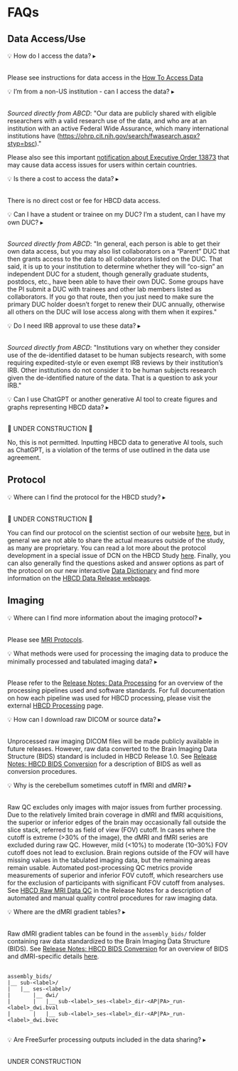 # FAQs
## Data Access/Use

<p>
<div id="faq-access" class="notification-banner" onclick="toggleCollapse(this)">
  <span>
    <span class="emoji">&#x1f4a1;</span>
    <span class="text">How do I access the data?</span>
  </span>
  <span class="notification-arrow">▸</span>
</div>
<div class="notification-collapsible-content">
<br>
<p>Please see instructions for data access in the <a href="../data_access">How To Access Data</a></p>
</div>
</p>

<p>
<div id="faq-nonus" class="notification-banner" onclick="toggleCollapse(this)">
  <span>
    <span class="emoji">&#x1f4a1;</span>
    <span class="text">I’m from a non-US institution - can I access the data?</span>
  </span>
  <span class="notification-arrow">▸</span>
</div>
<div class="notification-collapsible-content">
<br>
<p><i>Sourced directly from ABCD</i>: "Our data are publicly shared with eligible researchers with a valid research use of the data, and who are at an institution with an active Federal Wide Assurance, which many international institutions have (<a href="https://ohrp.cit.nih.gov/search/fwasearch.aspx?styp=bsc">https://ohrp.cit.nih.gov/search/fwasearch.aspx?styp=bsc</a>)." </p>
<p>Please also see this important <a href="../data_access#notification-banner">notification about Executive Order 13873</a> that may cause data access issues for users within certain countries.</p>
</div>
</p>

<p>
<div id="faq-cost" class="notification-banner" onclick="toggleCollapse(this)">
  <span>
    <span class="emoji">&#x1f4a1;</span>
    <span class="text">Is there a cost to access the data?</span>
  </span>
  <span class="notification-arrow">▸</span>
</div>
<div class="notification-collapsible-content">
<br>
<p>There is no direct cost or fee for HBCD data access.</p>
</div>
</p>

<p>
<div id="faq-duc" class="notification-banner" onclick="toggleCollapse(this)">
  <span>
    <span class="emoji">&#x1f4a1;</span>
    <span class="text">Can I have a student or trainee on my DUC? I’m a student, can I have my own DUC?</span>
  </span>
  <span class="notification-arrow">▸</span>
</div>
<div class="notification-collapsible-content">
<br>
<p><i>Sourced directly from ABCD</i>: "In general, each person is able to get their own data access, but you may also list collaborators on a “Parent” DUC that then grants access to the data to all collaborators listed on the DUC. That said, it is up to your institution to determine whether they will “co-sign” an independent DUC for a student, though generally graduate students, postdocs, etc., have been able to have their own DUC. Some groups have the PI submit a DUC with trainees and other lab members listed as collaborators. If you go that route, then you just need to make sure the primary DUC holder doesn’t forget to renew their DUC annually, otherwise all others on the DUC will lose access along with them when it expires." </p>
</div>
</p>

<p>
<div id="faq-irb" class="notification-banner" onclick="toggleCollapse(this)">
  <span>
    <span class="emoji">&#x1f4a1;</span>
    <span class="text">Do I need IRB approval to use these data?</span>
  </span>
  <span class="notification-arrow">▸</span>
</div>
<div class="notification-collapsible-content">
<br>
<p><i>Sourced directly from ABCD</i>: "Institutions vary on whether they consider use of the de-identified dataset to be human subjects research, with some requiring expedited-style or even exempt IRB reviews by their institution’s IRB. Other institutions do not consider it to be human subjects research given the de-identified nature of the data. That is a question to ask your IRB." </p>
</div>
</p>

<p>
<div id="faq-ai" class="notification-banner" onclick="toggleCollapse(this)">
    <span class="emoji">&#x1f4a1;</span>
    <span class="text">Can I use ChatGPT or another generative AI tool to create figures and graphs representing HBCD data?</span>
  <span class="notification-arrow">▸</span>
</div>
<div class="notification-collapsible-content">
<br>
<p>🚧 UNDER CONSTRUCTION 🚧</p>
<p>No, this is not permitted. Inputting HBCD data to generative AI tools, such as ChatGPT, is a violation of the terms of use outlined in the data use agreement.</p>
</div>
</p>

## Protocol
<p>
<div id="faq-protocol" class="notification-banner" onclick="toggleCollapse(this)">
  <span>
    <span class="emoji">&#x1f4a1;</span>
    <span class="text">Where can I find the protocol for the HBCD study?</span>
  </span>
  <span class="notification-arrow">▸</span>
</div>
<div class="notification-collapsible-content">
<br>
<p>🚧 UNDER CONSTRUCTION 🚧</p>
<p>You can find our protocol on the scientist section of our website <a href="https://hbcdstudy.org/study-protocols/">here</a>, but in general we are not able to share the actual measures outside of the study, as many are proprietary. You can read a lot more about the protocol development in a special issue of DCN on the HBCD Study <a href="https://www.sciencedirect.com/special-issue/10VNSS1BBLV">here</a>. Finally, you can also generally find the questions asked and answer options as part of the protocol on our new interactive <a href="../datadictionary">Data Dictionary</a> and find more information on the <a href="../">HBCD Data Release webpage</a>.</p>
</div>
</p>

## Imaging
<p>
<div id="faq-mriprotocol" class="notification-banner" onclick="toggleCollapse(this)">
  <span>
    <span class="emoji">&#x1f4a1;</span>
    <span class="text">Where can I find more information about the imaging protocol?</span>
  </span>
  <span class="notification-arrow">▸</span>
</div>
<div class="notification-collapsible-content">
<br>
<p>Please see <a href="../mriprotocols/mriprotocols">MRI Protocols</a>.</p>
</div>
</p>

<p>
<div id="faq-dataproc" class="notification-banner" onclick="toggleCollapse(this)">
    <span class="emoji">&#x1f4a1;</span>
    <span class="text">What methods were used for processing the imaging data to produce the minimally processed and tabulated imaging data?</span>
  <span class="notification-arrow">▸</span>
</div>
<div class="notification-collapsible-content">
<br>
<p>Please refer to the <a href="../processing/pipelines">Release Notes: Data Processing</a> for an overview of the processing pipelines used and software standards. For full documentation on how each pipeline was used for HBCD processing, please visit the external <a href="https://hbcd-cbrain-processing.readthedocs.io/latest/">HBCD Processing</a> page.</p>
</div>
</p>

<p>
<div id="faq-raw" class="notification-banner" onclick="toggleCollapse(this)">
<span>
    <span class="emoji">&#x1f4a1;</span>
    <span class="text">How can I download raw DICOM or source data?</span>
</span>
  <span class="notification-arrow">▸</span>
</div>
<div class="notification-collapsible-content">
<br>
<p>Unprocessed raw imaging DICOM files will be made publicly available in future releases. However, raw data converted to the Brain Imaging Data Structure (BIDS) standard is included in HBCD Release 1.0. See <a href="../datacuration/bids">Release Notes: HBCD BIDS Conversion</a> for a description of BIDS as well as conversion procedures.</p>
</div>
</p>

<p>
<div id="faq-fov" class="notification-banner" onclick="toggleCollapse(this)">
<span>
    <span class="emoji">&#x1f4a1;</span>
    <span class="text">Why is the cerebellum sometimes cutoff in fMRI and dMRI?</span>
</span>
  <span class="notification-arrow">▸</span>
</div>
<div class="notification-collapsible-content">
<br>
<p>Raw QC excludes only images with major issues from further processing. Due to the relatively limited brain coverage in dMRI and fMRI acquisitions, the superior or inferior edges of the brain may occasionally fall outside the slice stack, referred to as field of view (FOV) cutoff. In cases where the cutoff is extreme (>30% of the image), the dMRI and fMRI series are excluded during raw QC. However, mild (<10%) to moderate (10–30%) FOV cutoff does not lead to exclusion. Brain regions outside of the FOV will have missing values in the tabulated imaging data, but the remaining areas remain usable. Automated post-processing QC metrics provide measurements of superior and inferior FOV cutoff, which researchers use for the exclusion of participants with significant FOV cutoff from analyses. See <a href="../measures/mri/overview/#hbcd-raw-mri-data-qc">HBCD Raw MRI Data QC</a> in the Release Notes for a description of automated and manual quality control procedures for raw imaging data.</p>
</div>
</p>

<p>
<div id="faq-dmri" class="notification-banner" onclick="toggleCollapse(this)">
<span>
    <span class="emoji">&#x1f4a1;</span>
    <span class="text">Where are the dMRI gradient tables?  </span>
</span>
  <span class="notification-arrow">▸</span>
</div>
<div class="notification-collapsible-content">
<br>
<p>
Raw dMRI gradient tables can be found in the <code>assembly_bids/</code> folder containing raw data standardized to the Brain Imaging Data Structure (BIDS). See <a href="../datacuration/bids">Release Notes: HBCD BIDS Conversion</a> for an overview of BIDS and dMRI-specific details <a href="../datacuration/imaging/#diffusion">here</a>.

<pre>
  <code>
assembly_bids/ 
|__ sub-&lt;label&gt;/
|   |__ ses-&lt;label&gt;/
|       |__ dwi/
|       |   |__ sub-&lt;label&gt;_ses-&lt;label&gt;_dir-&lt;AP|PA&gt;_run-&lt;label&gt;_dwi.bval
|       |   |__ sub-&lt;label&gt;_ses-&lt;label&gt;_dir-&lt;AP|PA&gt;_run-&lt;label&gt;_dwi.bvec
  </code>
</pre>
</p>
</div>
</p>

<p>
<div id="faq-fov" class="notification-banner" onclick="toggleCollapse(this)">
<span>
    <span class="emoji">&#x1f4a1;</span>
    <span class="text">Are FreeSurfer processing outputs included in the data sharing?  </span>
</span>
  <span class="notification-arrow">▸</span>
</div>
<div class="notification-collapsible-content">
<br>
<p>
UNDER CONSTRUCTION
</p>
</div>
</p>
